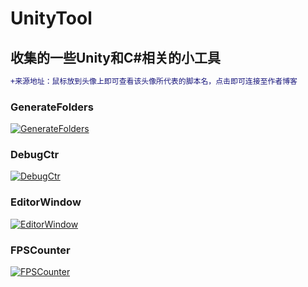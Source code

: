 # UnityTool
## 收集的一些Unity和C#相关的小工具
```diff
+来源地址：鼠标放到头像上即可查看该头像所代表的脚本名，点击即可连接至作者博客
```   
### GenerateFolders
[![](https://avatar.csdn.net/9/5/2/3_cartzhang.jpg "GenerateFolders")](http://blog.csdn.net/cartzhang/article/details/50474664)

### DebugCtr
[![](https://avatar.csdn.net/C/E/4/3_u012154588.jpg "DebugCtr")](https://blog.csdn.net/u012154588/article/details/81542706)

### EditorWindow
[![](https://avatar.csdn.net/E/E/0/3_qq_31850729.jpg "EditorWindow")](https://blog.csdn.net/qq_31850729/article/details/79567327)

### FPSCounter
[![](https://avatar.csdn.net/9/1/1/3_yongshuangzhao.jpg "FPSCounter")](https://blog.csdn.net/YongshuangZhao/article/details/78514592)
